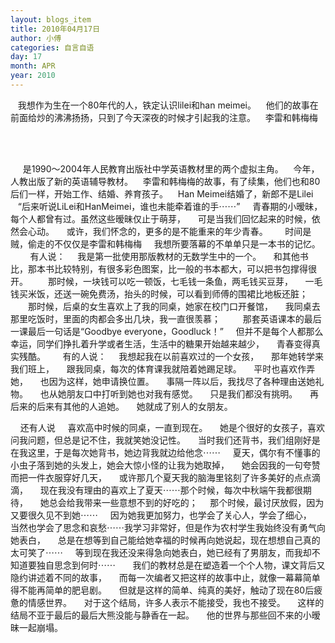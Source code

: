 ```yaml
---
layout: blogs_item
title: 2010年04月17日
author: 小傅
categories: 自言自语
day: 17
month: APR
year: 2010
---
```




&nbsp;&nbsp;
我想作为生在一个80年代的人，铁定认识lilei和han meimei。
&nbsp;&nbsp;
他们的故事在前面给炒的沸沸扬扬，只到了今天深夜的时候才引起我的注意。
&nbsp;&nbsp; 李雷和韩梅梅
&nbsp;&nbsp;&nbsp;&nbsp;&nbsp;&nbsp;&nbsp;

&nbsp;&nbsp;&nbsp;&nbsp;&nbsp;&nbsp;

&nbsp;
&nbsp;
&nbsp;是1990〜2004年人民教育出版社中学英语教材里的两个虚拟主角。
&nbsp;&nbsp; 今年，人教出版了新的英语辅导教材。
&nbsp;&nbsp;
李雷和韩梅梅的故事，有了续集，他们也和80后们一样，开始工作、结婚、养育孩子。
&nbsp;&nbsp; Han Meimei结婚了，新郎不是Lilei
&nbsp;&nbsp;
&nbsp;&nbsp;
“后来听说LiLei和HanMeimei，谁也未能牵着谁的手⋯⋯”
&nbsp;&nbsp;&nbsp;
青春期的小暧昧，每个人都曾有过。虽然这些暧昧仅止于萌芽，
&nbsp;&nbsp;&nbsp;
可是当我们回忆起来的时候，依然会心动。
&nbsp;&nbsp;&nbsp;
或许，我们怀念的，更多的是不能重来的年少青春。
&nbsp;
&nbsp;&nbsp;&nbsp;
时间是贼，偷走的不仅仅是李雷和韩梅梅
&nbsp;&nbsp;&nbsp;
我想所要落幕的不单单只是一本书的记忆。
&nbsp;&nbsp;&nbsp;
&nbsp;&nbsp;&nbsp;
有人说：
&nbsp;&nbsp;&nbsp;
我是第一批使用那版教材的无数学生中的一个。
&nbsp;&nbsp;&nbsp;
和其他书比，那本书比较特别，有很多彩色图案，比一般的书本都大，可以把书包撑得很开。
　　那时候，一块钱可以吃一顿饭，七毛钱一条鱼，两毛钱买豆芽，
&nbsp;&nbsp;&nbsp;
一毛钱买米饭，还送一碗免费汤，抬头的时候，可以看到师傅的围裙比地板还脏；
　　那时候，后桌的女生喜欢上了我的同桌，她家在校门口开餐馆，
&nbsp;&nbsp;&nbsp;
我同桌去那里吃饭时，里面的肉都会多出几块，我一直很羡慕；&nbsp;
　　那套英语课本的最后一课最后一句话是“Goodbye everyone，Goodluck！”
&nbsp;&nbsp;&nbsp;
但并不是每个人都那么幸运，同学们挣扎着升学或者生活，生活中的糖果开始越来越少，
&nbsp;&nbsp;&nbsp;
青春变得真实残酷。
&nbsp;
&nbsp;&nbsp;&nbsp;
有的人说：
&nbsp;&nbsp;&nbsp;
我想起我在以前喜欢过的一个女孩，
&nbsp;&nbsp;&nbsp;
那年她转学来我们班上，
&nbsp;&nbsp;&nbsp;
跟我同桌，每次的体育课我就陪着她踢足球。
&nbsp;&nbsp;&nbsp;
平时也喜欢作弄她，
&nbsp;&nbsp;&nbsp;
也因为这样，她申请换位置。
&nbsp;&nbsp;&nbsp;
事隔一阵以后，我找尽了各种理由送她礼物。
&nbsp;&nbsp;&nbsp;
也从她朋友口中打听到她也对我有感觉。
&nbsp;&nbsp;&nbsp;
只是我们都没有挑明。
&nbsp;&nbsp;&nbsp;
再后来的后来有其他的人追她。
&nbsp;&nbsp;&nbsp;
她就成了别人的女朋友。

&nbsp;&nbsp;&nbsp;
还有人说
&nbsp;&nbsp;&nbsp;
喜欢高中时候的同桌，一直到现在。
&nbsp;&nbsp;&nbsp;
她是个很好的女孩子，喜欢问我问题，但总是记不住，我就笑她没记性。
&nbsp;&nbsp;&nbsp;
当时我们还背书，我们组刚好是在我这里，于是每次她背书，她边背我就边给他念⋯⋯
&nbsp;&nbsp;&nbsp;
夏天，偶尔有不懂事的小虫子落到她的头发上，她会大惊小怪的让我为她取掉，
&nbsp;&nbsp;&nbsp;
她会因我的一句夸赞而把一件衣服穿好几天，
&nbsp;&nbsp;&nbsp;
或许那几个夏天我的脑海里铭刻了许多美好的点点滴滴，
&nbsp;&nbsp;&nbsp;
现在我没有理由的喜欢上了夏天⋯⋯那个时候，每次中秋端午我都很期待，
&nbsp;&nbsp;&nbsp;
她总会给我带来一些意想不到的好吃的；
&nbsp;&nbsp;&nbsp;
那个时候，最讨厌放假，因为又要很久见不到她⋯⋯
&nbsp;&nbsp;&nbsp;
因为她我更加努力，也学会了关心人，学会了细心，
&nbsp;&nbsp;&nbsp;
当然也学会了思念和哀愁⋯⋯我学习非常好，但是作为农村学生我始终没有勇气向她表白，
&nbsp;&nbsp;&nbsp;
总是在想等到自己能给她幸福的时候再向她说起，现在想想自己真的太可笑了⋯⋯
&nbsp;&nbsp;&nbsp;
等到现在我还没来得急向她表白，她已经有了男朋友，而我却不知道要独自思念到何时⋯⋯
&nbsp;
&nbsp;&nbsp;&nbsp;
我们的教材总是在塑造着一个个人物，课文背后又隐约讲述着不同的故事，
&nbsp;&nbsp;&nbsp;
而每一次编者又把这样的故事中止，就像一幕幕简单得不能再简单的肥皂剧。
&nbsp;&nbsp;&nbsp;
但就是这样的简单、纯真的美好，触动了现在80后疲惫的情感世界。
&nbsp;&nbsp;&nbsp;
对于这个结局，许多人表示不能接受，我也不接受。
&nbsp;&nbsp;&nbsp;
这样的结局不亚于最后的最后大熊没能与静香在一起。
&nbsp;&nbsp;&nbsp;
他的世界与那些回不来的小暧昧一起崩塌。&nbsp;


